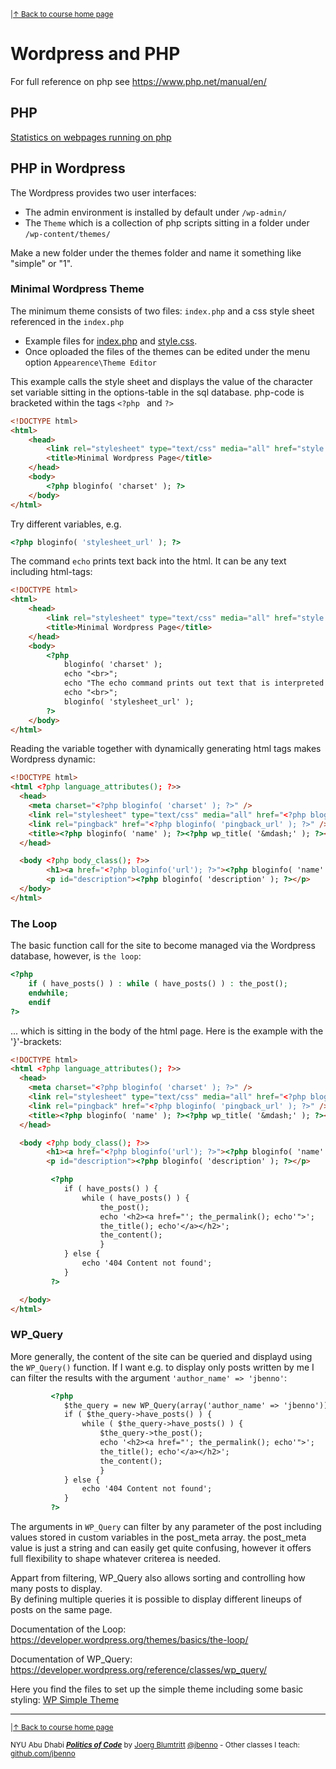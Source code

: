 <sup>|[&uarr; Back to course home page](/README.md)</sup>  

# Wordpress and PHP
For full reference on php see https://www.php.net/manual/en/

## PHP
[Statistics on webpages running on php](https://w3techs.com/technologies/comparison/pl-js,pl-PHP)


## PHP in Wordpress

The Wordpress provides two user interfaces:
- The admin environment is installed by default under `/wp-admin/`
- The `Theme` which is a collection of php scripts sitting in a folder under `/wp-content/themes/`

Make a new folder under the themes folder and name it something like "simple" or "1".

### Minimal Wordpress Theme
The minimum theme consists of two files: `index.php` and a css style sheet referenced in the `index.php`
- Example files for [index.php](/files/wp/index.php) and [style.css](/files/wp/style.css).
- Once oploaded the files of the themes can be edited under the menu option `Appearence\Theme Editor`

This example calls the style sheet and displays the value of the character set variable sitting in the options-table in the sql database.
php-code is bracketed within the tags ```<?php ``` and ```?>```
```html
<!DOCTYPE html>
<html>
	<head>
		<link rel="stylesheet" type="text/css" media="all" href="style.css" />
		<title>Minimal Wordpress Page</title> 
	</head>
	<body>
		<?php bloginfo( 'charset' ); ?>
	</body>
</html>
```

Try different variables, e.g. 
```php
<?php bloginfo( 'stylesheet_url' ); ?>

```

The command ```echo``` prints text back into the html. It can be any text including html-tags:

```html
<!DOCTYPE html>
<html>
	<head>
		<link rel="stylesheet" type="text/css" media="all" href="style.css" />
		<title>Minimal Wordpress Page</title> 
	</head>
	<body>
		<?php
			bloginfo( 'charset' );
			echo "<br>";
			echo "The echo command prints out text that is interpreted as html";
			echo "<br>";
			bloginfo( 'stylesheet_url' );
		?>
	</body>
</html>
```

Reading the variable together with dynamically generating html tags makes Wordpress dynamic:

```html
<!DOCTYPE html>
<html <?php language_attributes(); ?>>
  <head>
    <meta charset="<?php bloginfo( 'charset' ); ?>" />
    <link rel="stylesheet" type="text/css" media="all" href="<?php bloginfo( 'stylesheet_url' ); ?>" />
    <link rel="pingback" href="<?php bloginfo( 'pingback_url' ); ?>" />
    <title><?php bloginfo( 'name' ); ?><?php wp_title( '&mdash;' ); ?></title>
  </head>

  <body <?php body_class(); ?>>
        <h1><a href="<?php bloginfo('url'); ?>"><?php bloginfo( 'name' ); ?></a></h1>
        <p id="description"><?php bloginfo( 'description' ); ?></p> 
  </body>
</html>
```

### The Loop

The basic function call for the site to become managed via the Wordpress database, however, is `the loop`:
```php
<?php
	if ( have_posts() ) : while ( have_posts() ) : the_post();
	endwhile;
	endif
?>
```
... which is sitting in the body of the html page. Here is the example with the '}'-brackets:

```html
<!DOCTYPE html>
<html <?php language_attributes(); ?>>
  <head>
    <meta charset="<?php bloginfo( 'charset' ); ?>" />
    <link rel="stylesheet" type="text/css" media="all" href="<?php bloginfo( 'stylesheet_url' ); ?>" />
    <link rel="pingback" href="<?php bloginfo( 'pingback_url' ); ?>" />
    <title><?php bloginfo( 'name' ); ?><?php wp_title( '&mdash;' ); ?></title>
  </head>

  <body <?php body_class(); ?>>
        <h1><a href="<?php bloginfo('url'); ?>"><?php bloginfo( 'name' ); ?></a></h1>
        <p id="description"><?php bloginfo( 'description' ); ?></p> 

         <?php
         	if ( have_posts() ) {
         		while ( have_posts() ) {
         			the_post();
         			echo '<h2><a href="'; the_permalink(); echo'">';
         			the_title(); echo'</a></h2>';
         			the_content();
         			} 
         	} else {
         		echo '404 Content not found';
         	}
         ?>

  </body>
</html>
```

### WP_Query

More generally, the content of the site can be queried and displayd using the ```WP_Query()``` function. If I want e.g. to display only posts written by me I can filter the results with the argument ```'author_name' => 'jbenno'```:

```html
         <?php
         	$the_query = new WP_Query(array('author_name' => 'jbenno'));
         	if ( $the_query->have_posts() ) {
         		while ( $the_query->have_posts() ) {
         			$the_query->the_post();
         			echo '<h2><a href="'; the_permalink(); echo'">';
         			the_title(); echo'</a></h2>';
         			the_content();
         			} 
         	} else {
         		echo '404 Content not found';
         	}
         ?>
```

The arguments in ```WP_Query``` can filter by any parameter of the post including values stored in custom variables in the post_meta array. the post_meta value is just a string and can easily get quite confusing, however it offers full flexibility to shape whatever criterea is needed.

Appart from filtering, WP_Query also allows sorting and controlling how many posts to display.  
By defining multiple queries it is possible to display different lineups of posts on the same page.

Documentation of the Loop:  
https://developer.wordpress.org/themes/basics/the-loop/

Documentation of WP_Query:  
https://developer.wordpress.org/reference/classes/wp_query/


Here you find the files to set up the simple theme including some basic styling:  [WP Simple Theme](/files/wp/simple_theme)

***

<sup>|[&uarr; Back to course home page](/README.md)</sup>  
  
<sup>NYU Abu Dhabi ***[Politics of Code](/README.md)*** by [Joerg Blumtritt](https://jbenno.net) [@jbenno](https://twitter.com/jbenno) - Other classes I teach: [github.com/jbenno](https://github.com/jbenno/teaching/blob/master/README.md)</sup>
